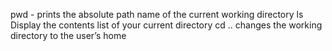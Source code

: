 pwd -  prints the absolute path name of the current working directory
ls Display the contents list of your current directory
cd .. changes the working directory to the user’s home
